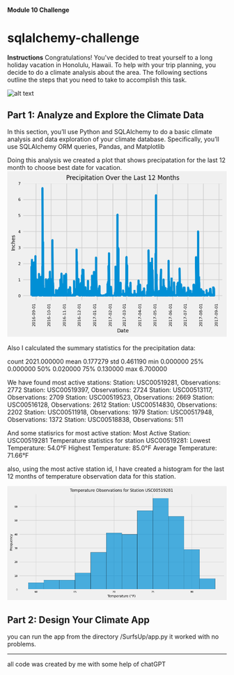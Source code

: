 #### Module 10 Challenge
# sqlalchemy-challenge

**Instructions**
Congratulations! You've decided to treat yourself to a long holiday vacation in Honolulu, Hawaii. To help with your trip planning, you decide to do a climate analysis about the area. The following sections outline the steps that you need to take to accomplish this task.

![alt text](../Untitled-1.jpg)

## Part 1: Analyze and Explore the Climate Data
In this section, you’ll use Python and SQLAlchemy to do a basic climate analysis and data exploration of your climate database. Specifically, you’ll use SQLAlchemy ORM queries, Pandas, and Matplotlib

Doing this analysis we created a plot that shows precipatation for the last 12 month to choose best date for vacation. 
![alt text](image.png)

Also I calculated the summary statistics for the precipitation data:

count	2021.000000
mean	0.177279
std	0.461190
min	0.000000
25%	0.000000
50%	0.020000
75%	0.130000
max	6.700000

We have found most active stations:
Station: USC00519281, Observations: 2772
Station: USC00519397, Observations: 2724
Station: USC00513117, Observations: 2709
Station: USC00519523, Observations: 2669
Station: USC00516128, Observations: 2612
Station: USC00514830, Observations: 2202
Station: USC00511918, Observations: 1979
Station: USC00517948, Observations: 1372
Station: USC00518838, Observations: 511

And some statisrics for most active station:
Most Active Station: USC00519281
Temperature statistics for station USC00519281:
Lowest Temperature: 54.0°F
Highest Temperature: 85.0°F
Average Temperature: 71.66°F

also, using the most active station id, I have created a histogram for the last 12 months of temperature observation data for this station.

![alt text](image-1.png)

## Part 2: Design Your Climate App

you can run the app from the directory /SurfsUp/app.py
it worked with no problems.

-----
all code was created by me with some help of chatGPT